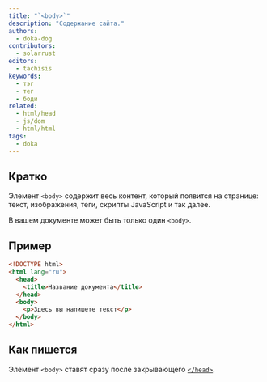 ```yaml
---
title: "`<body>`"
description: "Содержание сайта."
authors:
  - doka-dog
contributors:
  - solarrust
editors:
  - tachisis
keywords:
  - тэг
  - тег
  - боди
related:
  - html/head
  - js/dom
  - html/html
tags:
  - doka
---
```


## Кратко

Элемент `<body>` содержит весь контент, который появится на странице: текст, изображения, теги, скрипты JavaScript и так далее.

В вашем документе может быть только один `<body>`.

## Пример

```html
<!DOCTYPE html>
<html lang="ru">
  <head>
    <title>Название документа</title>
  </head>
  <body>
    <p>Здесь вы напишете текст</p>
  </body>
</html>
```

## Как пишется

Элемент `<body>` ставят сразу после закрывающего [`</head>`](/html/head/).
